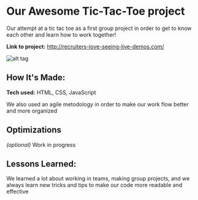 # Our Awesome Tic-Tac-Toe project
Our attempt at a tic tac toe as a first group project in order to get to know each other and learn how to work together!

**Link to project:** http://recruiters-love-seeing-live-demos.com/

![alt tag](http://placecorgi.com/1200/650)

## How It's Made:

**Tech used:** HTML, CSS, JavaScript

We also used an agile metodology in order to make our work flow better and more organized

## Optimizations
*(optional)*
Work in progress

## Lessons Learned:

We learned a lot about working in teams, making group projects, and we always learn new tricks and tips to make our code more readable and effective
